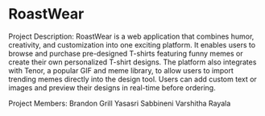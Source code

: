 # RoastWear

Project Description:
RoastWear is a web application that combines humor, creativity, and customization into one exciting platform. It enables users to browse and purchase pre-designed T-shirts featuring funny memes or create their own personalized T-shirt designs. The platform also integrates with Tenor, a popular GIF and meme library, to allow users to import trending memes directly into the design tool. Users can add custom text or images and preview their designs in real-time before ordering.

Project Members:
Brandon Grill
Yasasri Sabbineni
Varshitha Rayala

